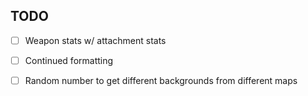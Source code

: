 ## TODO

- [ ] Weapon stats w/ attachment stats

- [ ] Continued formatting

- [ ] Random number to get different backgrounds from different maps